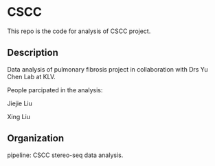# CSCC
This repo is the code for analysis of CSCC project.

## Description
Data analysis of pulmonary fibrosis project in collaboration with Drs Yu Chen Lab at KLV.

People parcipated in the analysis:

Jiejie Liu

Xing Liu

## Organization
pipeline: CSCC stereo-seq data analysis.
